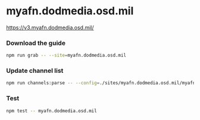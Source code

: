 # myafn.dodmedia.osd.mil

https://v3.myafn.dodmedia.osd.mil/

### Download the guide

```sh
npm run grab -- --site=myafn.dodmedia.osd.mil
```

### Update channel list

```sh
npm run channels:parse -- --config=./sites/myafn.dodmedia.osd.mil/myafn.dodmedia.osd.mil.config.js --output=./sites/myafn.dodmedia.osd.mil/myafn.dodmedia.osd.mil.channels.xml
```

### Test

```sh
npm test -- myafn.dodmedia.osd.mil
```
